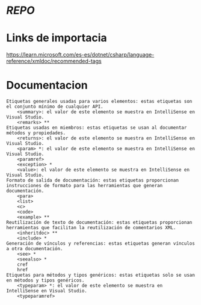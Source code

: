 # _REPO_

# Links de importacia
https://learn.microsoft.com/es-es/dotnet/csharp/language-reference/xmldoc/recommended-tags

# Documentacion

    Etiquetas generales usadas para varios elementos: estas etiquetas son el conjunto mínimo de cualquier API.
        <summary>: el valor de este elemento se muestra en IntelliSense en Visual Studio.
        <remarks> **
    Etiquetas usadas en miembros: estas etiquetas se usan al documentar métodos y propiedades.
        <returns>: el valor de este elemento se muestra en IntelliSense en Visual Studio.
        <param> *: el valor de este elemento se muestra en IntelliSense en Visual Studio.
        <paramref>
        <exception> *
        <value>: el valor de este elemento se muestra en IntelliSense en Visual Studio.
    Formato de salida de documentación: estas etiquetas proporcionan instrucciones de formato para las herramientas que generan documentación.
        <para>
        <list>
        <c>
        <code>
        <example> **
    Reutilización de texto de documentación: estas etiquetas proporcionan herramientas que facilitan la reutilización de comentarios XML.
        <inheritdoc> **
        <include> *
    Generación de vínculos y referencias: estas etiquetas generan vínculos a otra documentación.
        <see> *
        <seealso> *
        cref
        href
    Etiquetas para métodos y tipos genéricos: estas etiquetas solo se usan en métodos y tipos genéricos.
        <typeparam> *: el valor de este elemento se muestra en IntelliSense en Visual Studio.
        <typeparamref>
